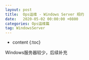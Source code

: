 ```yaml
---
layout: post
title:  Ops运维 - Windows Server 规约
date:   2020-05-02 00:00:00 +0800
categories: Ops运维篇
tag: WindowsServer
---
```


* content
{:toc}

Windows服务器较少，后续补充